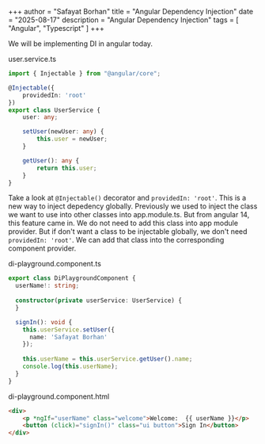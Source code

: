 +++
author = "Safayat Borhan"
title = "Angular Dependency Injection"
date = "2025-08-17"
description = "Angular Dependency Injection"
tags = [
    "Angular",
    "Typescript"
]
+++

We will be implementing DI in angular today. 

user.service.ts
```typescript
import { Injectable } from "@angular/core";

@Injectable({
    providedIn: 'root'
})
export class UserService {
    user: any;

    setUser(newUser: any) {
        this.user = newUser;
    }

    getUser(): any {
        return this.user;
    }
}
```

Take a look at `@Injectable()` decorator and `providedIn: 'root'`. This is a new way to inject depedency globally. Previously we used to inject the class we want to use into other classes into app.module.ts. But from angular 14, this feature came in. We do not need to add this class into app module provider. But if don't want a class to be injectable globally, we don't need `providedIn: 'root'`. We can add that class into the corresponding component provider.

di-playground.component.ts
```typescript
export class DiPlaygroundComponent {
  userName!: string;
  
  constructor(private userService: UserService) {
  }

  signIn(): void {
    this.userService.setUser({
      name: 'Safayat Borhan'
    });
    
    this.userName = this.userService.getUser().name;
    console.log(this.userName);
  }
}
```

di-playground.component.html
```html
<div>
    <p *ngIf="userName" class="welcome">Welcome:  {{ userName }}</p>
    <button (click)="signIn()" class="ui button">Sign In</button>
</div>
```